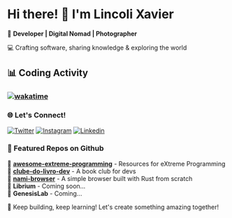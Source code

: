 # Hi there! 👋 I'm Lincoli Xavier

🚀 **Developer | Digital Nomad | Photographer**  

💻 Crafting software, sharing knowledge & exploring the world

## 📊 Coding Activity
### [![wakatime](https://wakatime.com/badge/user/7ea092ae-e9c3-4ec1-89fd-7886098786ee.svg)](https://wakatime.com/@7ea092ae-e9c3-4ec1-89fd-7886098786ee)

### 🌐 Let's Connect!
[![Twitter](https://img.shields.io/badge/Twitter-%231DA1F2.svg?style=for-the-badge&logo=Twitter&logoColor=white)](https://twitter.com/lincolixavier)
[![Instagram](https://img.shields.io/badge/Instagram-%23E4405F.svg?style=for-the-badge&logo=instagram&logoColor=white)](https://www.instagram.com/lincoli.xavier)
[![Linkedin](https://img.shields.io/static/v1?message=LinkedIn&logo=linkedin&label=&color=0077B5&logoColor=white&labelColor=&style=for-the-badge)](https://www.linkedin.com/in/lincoli-xavier/)

### 📌 Featured Repos on Github
🔹 **[awesome-extreme-programming](https://github.com/lincolixavier/awesome-extreme-programming)** - Resources for eXtreme Programming  
🔹 **[clube-do-livro-dev](https://github.com/lincolixavier/clube-do-livro-dev)** - A book club for devs  
🔹 **[nami-browser](https://github.com/lincolixavier/nami-browser)** - A simple browser built with Rust from scratch  
🔹 **Librium** - Coming soon...  
🔹 **GenesisLab** - Coming...  

🚀 Keep building, keep learning! Let's create something amazing together!
